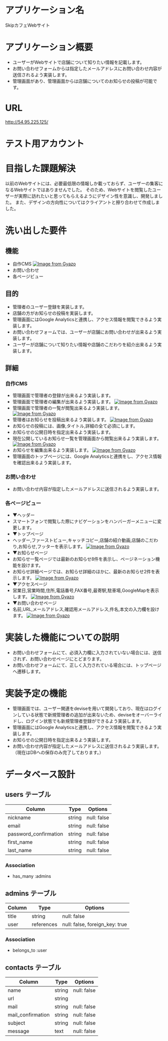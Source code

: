 # アプリケーション名

SkipカフェWebサイト


# アプリケーション概要

- ユーザーがWebサイトで店舗について知りたい情報を記載します。
- お問い合わせフォームからは指定したメールアドレスにお問い合わせ内容が送信されるよう実装します。
- 管理画面があり、管理画面からは店舗についてのお知らせの投稿が可能です。


# URL
http://54.95.225.125/

# テスト用アカウント

# 目指した課題解決

以前のWebサイトには、必要最低限の情報しか載っておらず、ユーザーの集客になるWebサイトではありませんでした。
そのため、Webサイトを閲覧したユーザーが実際に訪れたいと思ってもらえるようにデザイン性を意識し、開発しました。
また、デザインの方向性についてはクライアントと擦り合わせて作成しました。


# 洗い出した要件

## 機能

- 自作CMS
[![Image from Gyazo](https://i.gyazo.com/fc4c9d0d66a5dcae8d71d5c6c09d88f1.gif)](https://gyazo.com/fc4c9d0d66a5dcae8d71d5c6c09d88f1)
- お問い合わせ
- 各ページビュー

## 目的
- 管理者のユーザー登録を実装します。
- 店舗の方がお知らせの投稿を実装します。
- 管理画面にはGoogle Analyticsと連携し、アクセス情報を閲覧できるよう実装します。
- お問い合わせフォームでは、ユーザーが店舗にお問い合わせが出来るよう実装します。
- ユーザーが店舗について知りたい情報や店舗のこだわりを紹介出来るよう実装します。

## 詳細

### 自作CMS

- 管理画面で管理者の登録が出来るよう実装します。
- 管理画面で管理者の編集が出来るよう実装します。
[![Image from Gyazo](https://i.gyazo.com/c904eb85f89c4be2ee90c1b71b4f70d2.png)](https://gyazo.com/c904eb85f89c4be2ee90c1b71b4f70d2)
- 管理画面で管理者の一覧が閲覧出来るよう実装します。
[![Image from Gyazo](https://i.gyazo.com/7698b5b114acf69a1c16da5f2728e5e5.png)](https://gyazo.com/7698b5b114acf69a1c16da5f2728e5e5)
- 管理者はお知らせを投稿出来るよう実装します。
[![Image from Gyazo](https://i.gyazo.com/ad7b759c93073d5ec3548c4f3351718c.png)](https://gyazo.com/ad7b759c93073d5ec3548c4f3351718c)
- お知らせの投稿には、画像,タイトル,詳細の全て必須にします。
- お知らせの公開日時を指定出来るよう実装します。
- 現在公開しているお知らせ一覧を管理画面から閲覧出来るよう実装します。
[![Image from Gyazo](https://i.gyazo.com/434fc02847436bc077841f6fa0cf921d.png)](https://gyazo.com/434fc02847436bc077841f6fa0cf921d)
- お知らせを編集出来るよう実装します。
[![Image from Gyazo](https://i.gyazo.com/3338f58d4637629ed2d5a014094bfcb1.gif)](https://gyazo.com/3338f58d4637629ed2d5a014094bfcb1)
- 管理画面のトップページには、Google Analyticsと連携をし、アクセス情報を確認出来るよう実装します。

### お問い合わせ

- お問い合わせ内容が指定したメールアドレスに送信されるよう実装します。

### 各ページビュー

- ▼ヘッダー
- スマートフォンで閲覧した際にナビゲーションをハンバーガーメニューに変更します。
- ▼トップページ
- ヘッダー,ファーストビュー,キャッチコピー,店舗の紹介動画,店舗のこだわり,お知らせ,フッターを表示します。
[![Image from Gyazo](https://i.gyazo.com/9fe07e98417cb551f96bb25c4e3678de.gif)](https://gyazo.com/9fe07e98417cb551f96bb25c4e3678de)
- ▼お知らせページ
- お知らせ一覧ページでは最新のお知らせ8件を表示し、ページネーション機能を設けます。
- お知らせ詳細ページでは、お知らせ詳細のほかに、最新のお知らせ2件を表示します。
[![Image from Gyazo](https://i.gyazo.com/bda3f1e6b5971f9161176dce839b91bb.gif)](https://gyazo.com/bda3f1e6b5971f9161176dce839b91bb)
- ▼アクセスページ
- 営業日,営業時間,住所,電話番号,FAX番号,最寄駅,駐車場,GoogleMapを表示します。
[![Image from Gyazo](https://i.gyazo.com/375312e3d7c70d52b5f5f2a5f3ffad0a.gif)](https://gyazo.com/375312e3d7c70d52b5f5f2a5f3ffad0a)
- ▼お問い合わせページ
- 名前,URL,メールアドレス,確認用メールアドレス,件名,本文の入力欄を設けます。
[![Image from Gyazo](https://i.gyazo.com/ae6f6d3191493e4724a6eb215478785c.gif)](https://gyazo.com/ae6f6d3191493e4724a6eb215478785c)


# 実装した機能についての説明
- お問い合わせフォームにて、必須入力欄に入力されていない場合には、送信されず、お問い合わせページにとどまります。
- お問い合わせフォームにて、正しく入力されている場合には、トップページへ遷移します。


# 実装予定の機能
- 管理画面では、ユーザー関連をdeviseを用いて開発しており、現在はログインしている状態で新規管理者の追加が出来ないため、deviseをオーバーライドし、ログイン状態でも新規管理者登録ができるよう実装します。
- 管理画面にはGoogle Analyticsと連携し、アクセス情報を閲覧できるよう実装します。
- お知らせの公開日時を指定出来るよう実装します。
- お問い合わせ内容が指定したメールアドレスに送信されるよう実装します。（現在はDBへの保存のみ完了しております。）


# データベース設計

## users テーブル

| Column                | Type     | Options     |
| --------------------- | -------- | ----------- |
| nickname              | string   | null: false |
| email                 | string   | null: false |
| password_confirmation | string   | null: false |
| first_name            | string   | null: false |
| last_name             | string   | null: false |

### Association

- has_many :admins

## admins テーブル

| Column      | Type       | Options                        |
| ----------- | ---------- | ------------------------------ |
| title       | string     | null: false                    |
| user        | references | null: false, foreign_key: true |

### Association

- belongs_to :user

## contacts テーブル

| Column            | Type   | Options                        |
| ----------------- | ------ | ------------------------------ |
| name              | string | null: false                    |
| url               | string |                                |
| mail              | string | null: false                    |
| mail_confirmation | string | null: false                    |
| subject           | string | null: false                    |
| message           | text   | null: false                    |